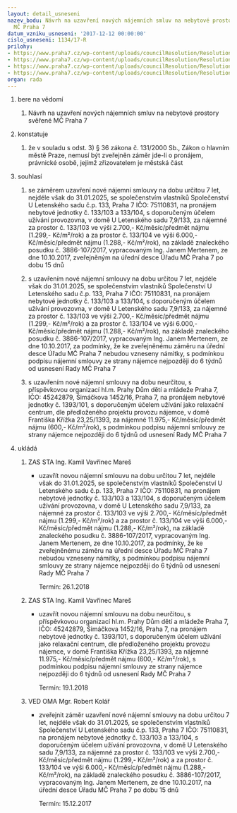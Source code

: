 ```yaml
---
layout: detail_usneseni
nazev_bodu: Návrh na uzavření nových nájemních smluv na nebytové prostory svěřené
  MČ Praha 7
datum_vzniku_usneseni: '2017-12-12 00:00:00'
cislo_usneseni: 1134/17-R
prilohy:
- https://www.praha7.cz/wp-content/uploads/councilResolution/Resolutions/29679/export/5201_DZ01_NBP20171212~308059.docx
- https://www.praha7.cz/wp-content/uploads/councilResolution/Resolutions/29679/export/02_NBP20171212~308058.pdf
- https://www.praha7.cz/wp-content/uploads/councilResolution/Resolutions/29679/export/03_NBP20171212~308057.docx
- https://www.praha7.cz/wp-content/uploads/councilResolution/Resolutions/29679/export/export~309111.pdf
organ: rada
---
```

<ol class="urzList_view" id="urzList">
<li id="" class="urzClass1"><span name="1">bere na vědomí</span> 
<ol class="urzOlClass">
<li id="" class="urzClass2" style="TEXT-ALIGN: left"><span><p>Návrh na uzavření nových nájemních smluv na nebytové prostory svěřené MČ Praha 7</p></span></li></ol></li>
<li id="" class="urzClass1"><span name="6">konstatuje</span> 
<ol class="urzOlClass">
<li id="" class="urzClass2" style="TEXT-ALIGN: left"><span><p>že v souladu s odst. 3) § 36 zákona č. 131/2000 Sb., Zákon o hlavním městě Praze, nemusí být zveřejněn záměr jde-li o pronájem, právnické osobě, jejímž zřizovatelem je městská část</p></span></li></ol></li>
<li id="" class="urzClass1"><span name="26">souhlasí</span> 
<ol id="" class="urzOlClass">
<li style="text-align: left;" id="" class="urzClass2"><span><p>se záměrem uzavření nové nájemní smlouvy na dobu určitou 7 let, nejdéle však do 31.01.2025, se společenstvím vlastníků Společenství U Letenského sadu č.p. 133, Praha 7 IČO: 75110831, na pronájem nebytové jednotky č. 133/103 a 133/104, s doporučeným účelem užívání provozovna, v domě U Letenského sadu 7,9/133, za nájemné za prostor č. 133/103 ve výši 2.700,- Kč/měsíc/předmět nájmu (1.299,- Kč/m²/rok) a za prostor č. 133/104 ve výši 6.000,- Kč/měsíc/předmět nájmu (1.288,- Kč/m²/rok), na základě znaleckého posudku č. 3886-107/2017, vypracovaným Ing. Janem Mertenem, ze dne 10.10.2017, zveřejněným na úřední desce Úřadu MČ Praha 7 po dobu 15 dnů</p></span></li>
<li id="" class="urzClass2" style="TEXT-ALIGN: left"><span><p>s uzavřením nové nájemní smlouvy na dobu určitou 7 let, nejdéle však do 31.01.2025, se společenstvím vlastníků Společenství U Letenského sadu č.p. 133, Praha 7 IČO: 75110831, na pronájem nebytové jednotky č. 133/103 a 133/104, s doporučeným účelem užívání provozovna, v domě U Letenského sadu 7,9/133, za nájemné za prostor č. 133/103 ve výši 2.700,- Kč/měsíc/předmět nájmu (1.299,- Kč/m²/rok) a za prostor č. 133/104 ve výši 6.000,- Kč/měsíc/předmět nájmu (1.288,- Kč/m²/rok), na základě znaleckého posudku č. 3886-107/2017, vypracovaným Ing. Janem Mertenem, ze dne 10.10.2017, za podmínky, že ke zveřejněnému záměru na úřední desce Úřadu MČ Praha 7 nebudou vzneseny námitky, s podmínkou podpisu nájemní smlouvy ze strany nájemce nejpozději do 6 týdnů od usnesení Rady MČ Praha 7<br></p></span></li>
<li id="" class="urzClass2" style="TEXT-ALIGN: left"><span><p>s uzavřením nové nájemní smlouvy na dobu neurčitou, s příspěvkovou organizací hl.m. Prahy Dům dětí a mládeže Praha 7, IČO: 45242879, Šimáčkova 1452/16, Praha 7, na pronájem nebytové jednotky č. 1393/101, s doporučeným účelem užívání jako relaxační centrum, dle předloženého projektu provozu nájemce, v domě Františka Křížka 23,25/1393, za nájemné 11.975,- Kč/měsíc/předmět nájmu (600,- Kč/m²/rok), s podmínkou podpisu nájemní smlouvy ze strany nájemce nejpozději do 6 týdnů od usnesení Rady MČ Praha 7</p></span></li></ol></li><li class="urzClass1" id="urzUkoly"><span name="1">ukládá</span><ol class="urzOlClass"><li class="urzClass2"><span><p>ZAS STA Ing. Kamil Vavřinec Mareš</p></span><ul class="urzUlClass"><li class="urzClass3"><span><p>uzavřít novou nájemní smlouvu na dobu určitou 7 let, nejdéle však do 31.01.2025, se společenstvím vlastníků Společenství U Letenského sadu č.p. 133, Praha 7 IČO: 75110831, na pronájem nebytové jednotky č. 133/103 a 133/104, s doporučeným účelem užívání provozovna, v domě U Letenského sadu 7,9/133, za nájemné za prostor č. 133/103 ve výši 2.700,- Kč/měsíc/předmět nájmu (1.299,- Kč/m²/rok) a za prostor č. 133/104 ve výši 6.000,- Kč/měsíc/předmět nájmu (1.288,- Kč/m²/rok), na základě znaleckého posudku č. 3886-107/2017, vypracovaným Ing. Janem Mertenem, ze dne 10.10.2017, za podmínky, že ke zveřejněnému záměru na úřední desce Úřadu MČ Praha 7 nebudou vzneseny námitky, s podmínkou podpisu nájemní smlouvy ze strany nájemce nejpozději do 6 týdnů od usnesení Rady MČ Praha 7</p></span><span class="urzUkolTermin">  Termín:&nbsp;26.1.2018</span></li></ul></li><li class="urzClass2"><span><p>ZAS STA Ing. Kamil Vavřinec Mareš</p></span><ul class="urzUlClass"><li class="urzClass3"><span><p>uzavřít novou nájemní smlouvu na dobu neurčitou, s příspěvkovou organizací hl.m. Prahy Dům dětí a mládeže Praha 7, IČO: 45242879, Šimáčkova 1452/16, Praha 7, na pronájem nebytové jednotky č. 1393/101, s doporučeným účelem užívání jako relaxační centrum, dle předloženého projektu provozu nájemce, v domě Františka Křížka 23,25/1393, za nájemné 11.975,- Kč/měsíc/předmět nájmu (600,- Kč/m²/rok), s podmínkou podpisu nájemní smlouvy ze strany nájemce nejpozději do 6 týdnů od usnesení Rady MČ Praha 7</p></span><span class="urzUkolTermin">  Termín:&nbsp;19.1.2018</span></li></ul></li><li class="urzClass2"><span><p>VED OMA Mgr. Robert Kolář</p></span><ul class="urzUlClass"><li class="urzClass3"><span><p>zveřejnit záměr uzavření nové nájemní smlouvy na dobu určitou 7 let, nejdéle však do 31.01.2025, se společenstvím vlastníků Společenství U Letenského sadu č.p. 133, Praha 7 IČO: 75110831, na pronájem nebytové jednotky č. 133/103 a 133/104, s doporučeným účelem užívání provozovna, v domě U Letenského sadu 7,9/133, za nájemné za prostor č. 133/103 ve výši 2.700,- Kč/měsíc/předmět nájmu (1.299,- Kč/m²/rok) a za prostor č. 133/104 ve výši 6.000,- Kč/měsíc/předmět nájmu (1.288,- Kč/m²/rok), na základě znaleckého posudku č. 3886-107/2017, vypracovaným Ing. Janem Mertenem, ze dne 10.10.2017, na úřední desce Úřadu MČ Praha 7 po dobu 15 dnů</p></span><span class="urzUkolTermin">  Termín:&nbsp;15.12.2017</span></li></ul></li></ol></li>
</ol>